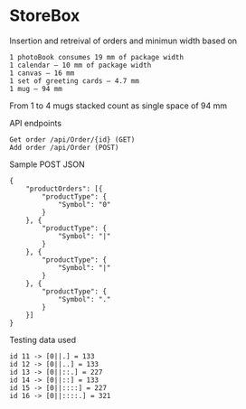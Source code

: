 # StoreBox
Insertion and retreival of orders and minimun width based on 

    1 photoBook consumes 19 mm of package width
    1 calendar — 10 mm of package width
    1 canvas — 16 mm
    1 set of greeting cards — 4.7 mm
    1 mug — 94 mm
	
From 1 to 4 mugs stacked count as single space of 94 mm

API endpoints

	Get order /api/Order/{id} (GET)
	Add order /api/Order (POST)
	
Sample POST JSON

	{
		"productOrders": [{
			"productType": {
				"Symbol": "0"
			}
		}, {
			"productType": {
				"Symbol": "|"
			}
		}, {
			"productType": {
				"Symbol": "|"
			}
		}, {
			"productType": {
				"Symbol": "."
			}
		}]
	}

Testing data used

	id 11 -> [0||.] = 133
	id 12 -> [0||..] = 133
	id 13 -> [0||::.] = 227
	id 14 -> [0||::] = 133
	id 15 -> [0||::::] = 227
	id 16 -> [0||::::.] = 321
	
